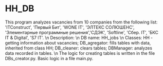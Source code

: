 # HH_DB
This program analyzes vacancies from 10 companies from the following list: 'ITConstruct', 'Первый Бит', 'WONE IT', 'ЭЛТЕКС СОЛЮШЕНС', 'Элементарные программные решения','СДЭК', 'Softline', 'Сбер. IT', 'БКС IT & Digital', 'S7 IT'. 
\n
Description:
\n
DB name: HH_jobs
\n
Classes: HH - getting information about vacancies; DB_agregator: fills tables with data, inherited from class HH; DB_cleaner: clears tables; DBManager: analyzes data recorded in tables. 
\n
The logic for creating tables is written in the file DBs_creator.py. Basic logic in a file main.py. 
